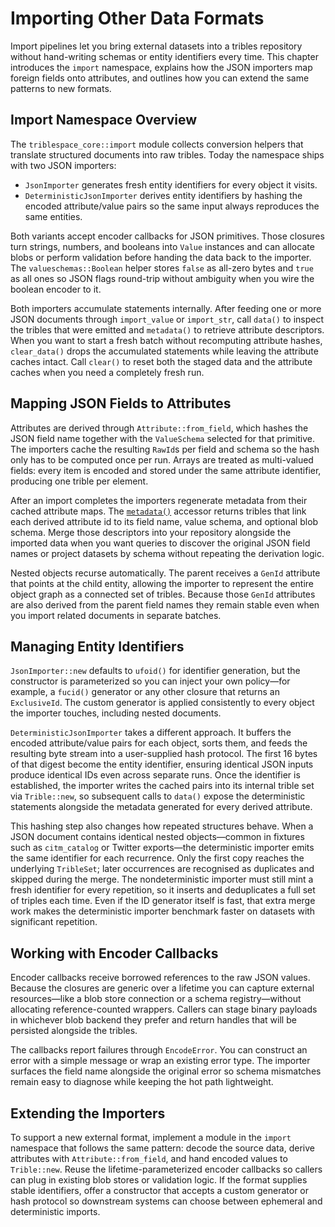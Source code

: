 # Importing Other Data Formats

Import pipelines let you bring external datasets into a tribles repository without
hand-writing schemas or entity identifiers every time. This chapter introduces the
`import` namespace, explains how the JSON importers map foreign fields onto
attributes, and outlines how you can extend the same patterns to new formats.

## Import Namespace Overview

The `triblespace_core::import` module collects conversion helpers that translate
structured documents into raw tribles. Today the namespace ships with two JSON
importers:

- `JsonImporter` generates fresh entity identifiers for every object it visits.
- `DeterministicJsonImporter` derives entity identifiers by hashing the encoded
  attribute/value pairs so the same input always reproduces the same entities.

Both variants accept encoder callbacks for JSON primitives. Those closures turn
strings, numbers, and booleans into `Value` instances and can allocate blobs or
perform validation before handing the data back to the importer. The
`valueschemas::Boolean` helper stores `false` as all-zero bytes and `true` as
all ones so JSON flags round-trip without ambiguity when you wire the boolean
encoder to it.

Both importers accumulate statements internally. After feeding one or more
JSON documents through `import_value` or `import_str`, call `data()` to inspect
the tribles that were emitted and `metadata()` to retrieve attribute
descriptors. When you want to start a fresh batch without recomputing attribute
hashes, `clear_data()` drops the accumulated statements while leaving the
attribute caches intact. Call `clear()` to reset both the staged data and the
attribute caches when you need a completely fresh run.

## Mapping JSON Fields to Attributes

Attributes are derived through `Attribute::from_field`, which hashes the JSON
field name together with the `ValueSchema` selected for that primitive. The
importers cache the resulting `RawId`s per field and schema so the hash only has
to be computed once per run. Arrays are treated as multi-valued fields: every
item is encoded and stored under the same attribute identifier, producing one
trible per element.

After an import completes the importers regenerate metadata from their cached
attribute maps. The [`metadata()`](crate::import::json::JsonImporter::metadata)
accessor returns tribles that link each derived attribute id to its field name,
value schema, and optional blob schema. Merge those descriptors into your
repository alongside the imported data when you want queries to discover the
original JSON field names or project datasets by schema without repeating the
derivation logic.

Nested objects recurse automatically. The parent receives a `GenId` attribute
that points at the child entity, allowing the importer to represent the entire
object graph as a connected set of tribles. Because those `GenId` attributes are
also derived from the parent field names they remain stable even when you import
related documents in separate batches.

## Managing Entity Identifiers

`JsonImporter::new` defaults to `ufoid()` for identifier generation, but the
constructor is parameterized so you can inject your own policy—for example, a
`fucid()` generator or any other closure that returns an `ExclusiveId`. The
custom generator is applied consistently to every object the importer touches,
including nested documents.

`DeterministicJsonImporter` takes a different approach. It buffers the encoded
attribute/value pairs for each object, sorts them, and feeds the resulting byte
stream into a user-supplied hash protocol. The first 16 bytes of that digest
become the entity identifier, ensuring identical JSON inputs produce identical
IDs even across separate runs. Once the identifier is established, the importer
writes the cached pairs into its internal trible set via `Trible::new`, so
subsequent calls to `data()` expose the deterministic statements alongside the
metadata generated for every derived attribute.

This hashing step also changes how repeated structures behave. When a JSON
document contains identical nested objects—common in fixtures such as
`citm_catalog` or Twitter exports—the deterministic importer emits the same
identifier for each recurrence. Only the first copy reaches the underlying
`TribleSet`; later occurrences are recognised as duplicates and skipped during
the merge. The nondeterministic importer must still mint a fresh identifier for
every repetition, so it inserts and deduplicates a full set of triples each
time. Even if the ID generator itself is fast, that extra merge work makes the
deterministic importer benchmark faster on datasets with significant repetition.

## Working with Encoder Callbacks

Encoder callbacks receive borrowed references to the raw JSON values. Because the
closures are generic over a lifetime you can capture external resources—like a
blob store connection or a schema registry—without allocating reference-counted
wrappers. Callers can stage binary payloads in whichever blob backend they
prefer and return handles that will be persisted alongside the tribles.

The callbacks report failures through `EncodeError`. You can construct an error
with a simple message or wrap an existing error type. The importer surfaces the
field name alongside the original error so schema mismatches remain easy to
diagnose while keeping the hot path lightweight.

## Extending the Importers

To support a new external format, implement a module in the `import` namespace
that follows the same pattern: decode the source data, derive attributes with
`Attribute::from_field`, and hand encoded values to `Trible::new`. Reuse the
lifetime-parameterized encoder callbacks so callers can plug in existing blob
stores or validation logic. If the format supplies stable identifiers, offer a
constructor that accepts a custom generator or hash protocol so downstream
systems can choose between ephemeral and deterministic imports.

